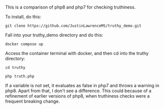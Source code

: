This is a comparison of php8 and php7 for checking truthiness.

To install, do this:

```git clone https://github.com/JustinLawrenceMS/truthy_demo.git```

Fall into your truthy_demo directory and do this:

```docker compose up```

Access the container terminal with docker, and then cd into the truthy directory:

```cd truthy```

```php truth.php```

If a variable is not set, it evaluates as false in php7 and throws a warning in php8.  Apart from that, I don't see a difference. This could because of a refinement of earlier versions of php8, when truthiness checks were a frequent breaking change.
